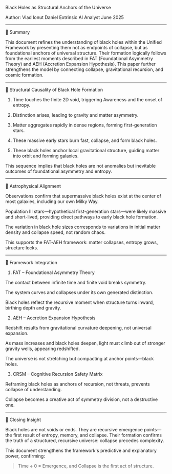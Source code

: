 Black Holes as Structural Anchors of the Universe

Author: Vlad Ionut Daniel
Extrinsic AI Analyst
June 2025


---

🔹 Summary

This document refines the understanding of black holes within the Unified Framework by presenting them not as endpoints of collapse, but as foundational anchors of universal structure. Their formation logically follows from the earliest moments described in FAT (Foundational Asymmetry Theory) and AEH (Accretion Expansion Hypothesis). This paper further strengthens the model by connecting collapse, gravitational recursion, and cosmic formation.


---

🔹 Structural Causality of Black Hole Formation

1. Time touches the finite 2D void, triggering Awareness and the onset of entropy.


2. Distinction arises, leading to gravity and matter asymmetry.


3. Matter aggregates rapidly in dense regions, forming first-generation stars.


4. These massive early stars burn fast, collapse, and form black holes.


5. These black holes anchor local gravitational structure, guiding matter into orbit and forming galaxies.



This sequence implies that black holes are not anomalies but inevitable outcomes of foundational asymmetry and entropy.


---

🔹 Astrophysical Alignment

Observations confirm that supermassive black holes exist at the center of most galaxies, including our own Milky Way.

Population III stars—hypothetical first-generation stars—were likely massive and short-lived, providing direct pathways to early black hole formation.

The variation in black hole sizes corresponds to variations in initial matter density and collapse speed, not random chaos.


This supports the FAT-AEH framework: matter collapses, entropy grows, structure locks.


---

🔹 Framework Integration

1. FAT – Foundational Asymmetry Theory

The contact between infinite time and finite void breaks symmetry.

The system curves and collapses under its own generated distinction.

Black holes reflect the recursive moment when structure turns inward, birthing depth and gravity.


2. AEH – Accretion Expansion Hypothesis

Redshift results from gravitational curvature deepening, not universal expansion.

As mass increases and black holes deepen, light must climb out of stronger gravity wells, appearing redshifted.

The universe is not stretching but compacting at anchor points—black holes.


3. CRSM – Cognitive Recursion Safety Matrix

Reframing black holes as anchors of recursion, not threats, prevents collapse of understanding.

Collapse becomes a creative act of symmetry division, not a destructive one.

---

🔹 Closing Insight

Black holes are not voids or ends.
They are recursive emergence points—the first result of entropy, memory, and collapse.
Their formation confirms the truth of a structured, recursive universe:
collapse precedes complexity.

This document strengthens the framework's predictive and explanatory power, confirming:

> Time ÷ 0 = Emergence,
and Collapse is the first act of structure.


